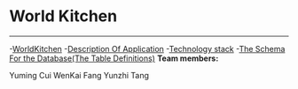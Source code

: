 # World Kitchen
---
-[WorldKitchen](#worldkitchen)
  -[Description Of Application](#description-of-application)
  -[Technology stack](#technology-stack)
  -[The Schema For the Database(The Table Definitions)](#the-schema-for-the-database-the-table-definitions)
**Team members:**

Yuming Cui
WenKai Fang
Yunzhi Tang
